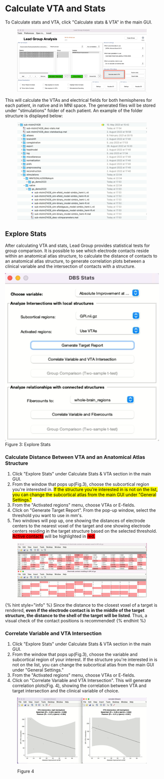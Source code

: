 # Calculate VTA and Stats

To Calculate stats and VTA, click "Calculate stats & VTA" in the main GUI.&#x20;

<figure><img src="../.gitbook/assets/calculatestats.png" alt=""><figcaption></figcaption></figure>

This will calculate the VTAs and electrical fields for both hemispheres for each patient, in native and in MNI space. The generated files will be stored under "stimulations" folder of each patient. An example of the folder structure is displayed below:

<figure><img src="../.gitbook/assets/Screen Shot 2023-08-14 at 22.35.44.png" alt=""><figcaption></figcaption></figure>

## Explore Stats

After calculating VTA and stats, Lead Group provides statistical tests for group comparison. It is possible to see which electrode contacts reside within an anatomical atlas structure, to calculate the distance of contacts to an anatomical atlas structure, to generate correlation plots between a clinical variable and the intersection of contacts with a structure.

![](<../.gitbook/assets/Screen Shot 2023-08-15 at 11.28.52.png>)Figure 3: Explore Stats

### Calculate Distance Between VTA and an Anatomical Atlas Structure

1. Click "Explore Stats" under Calculate Stats & VTA section in the main GUI.
2. From the window that pops up(Fig.3), choose the subcortical region you're interested in. <mark style="background-color:yellow;">If the structure you're interested in is not on the list, you can change the subcortical atlas from the main GUI under "General Settings."</mark>
3. From the "Activated regions" menu, choose VTAs or E-fields.&#x20;
4. Click on "Generate Target Report". From the pop-up window, select the threshold you want to use in mm's.
5. Two windows will pop up, one showing the distances of electrode centers to the nearest voxel of the target and one showing electrode centers residing in the target structure based on the selected threshold. <mark style="background-color:red;">Active contacts</mark> will be highlighted in <mark style="background-color:red;">red.</mark>

<figure><img src="../.gitbook/assets/Screen Shot 2023-08-15 at 11.29.06.png" alt=""><figcaption></figcaption></figure>

{% hint style="info" %}
Since the distance to the closest voxel of a target is rendered, **even if the electrode contact is in the middle of the target structure, the distance to the shell of the target will be listed**. Thus, a visual check of the contact positions is recommended!
{% endhint %}

### Correlate Variable and VTA Intersection

1. Click "Explore Stats" under Calculate Stats & VTA section in the main GUI.&#x20;
2. From the window that pops up(Fig.3), choose the variable and subcortical region of your interest. If the structure you're interested in is not on the list, you can change the subcortical atlas from the main GUI under "General Settings."&#x20;
3. From the "Activated regions" menu, choose VTAs or E-fields.
4. Click on "Correlate Variable and VTA Intersection". This will generate correlation plots(Fig. 4), showing the correlation between VTA and target intersection and the clinical variable of choice.

<figure><img src="../.gitbook/assets/Screen Shot 2023-08-15 at 11.31.06.png" alt=""><figcaption><p>Figure 4</p></figcaption></figure>

